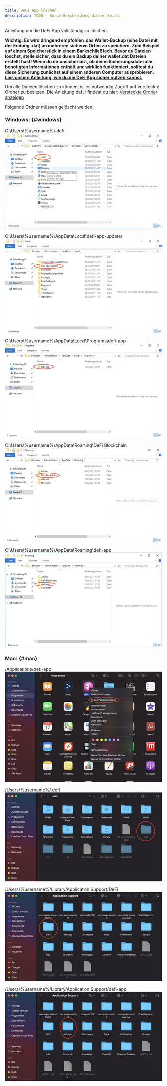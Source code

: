 ```yaml
---
title: DeFi App löschen
description: TODO - Kurze Beschreibung dieser Seite.
---
```


Anleitung um die DeFi App vollständig zu löschen.

**Wichtig: Es wird dringend empfohlen, das Wallet-Backup (eine Datei mit der Endung .dat) an mehreren sicheren Orten zu speichern. Zum Beispiel auf einem Speicherstick in einem Bankschließfach. Bevor du Dateien löschst, stelle sicher, dass du ein Backup deiner wallet.dat Dateien erstellt hast! Wenn du dir unsicher bist, ob deine Sicherungsdatei alle benötigten Informationen enthält und wirklich funktioniert, solltest du diese Sicherung zunächst auf einem anderen Computer ausprobieren. [Lies unsere Anleitung, wie du die DeFi App sicher nutzen kannst.](./Suggestion_for_using_the_DeFi_app.md)**

Um alle Dateien löschen zu können, ist es notwendig Zugriff auf versteckte Ordner zu besitzen. Die Anleitung dafür findest du hier: [Versteckte Ordner anzeigen](./Show_hidden_folders.md)

Folgende Ordner müssen gelöscht werden:

### Windows: {#windows}

C:\Users\\%username%\\.defi
![](./media/deletedefiapp_DE_01.png)

C:\Users\\%username%\AppData\Local\defi-app-updater
![](./media/deletedefiapp_DE_02.png)

C:\Users\\%username%\AppData\Local\Programs\defi-app
![](./media/deletedefiapp_DE_03.png)

C:\Users\\%username%\AppData\Roaming\DeFi Blockchain
![](./media/deletedefiapp_DE_04.png)

C:\Users\\%username%\AppData\Roaming\defi-app
![](./media/deletedefiapp_DE_05.png)

### Mac: {#mac}

/Applications/defi-app
![/Applications/defi-app](./media/deletedefiapp_DE_06.png)

/Users/%username%/.defi
![/Users/%username%/.defi](./media/deletedefiapp_DE_07.png)

/Users/%username%/Library/Application Support/DeFi
![/Users/%username%/Library/Application Support/DeFi](./media/deletedefiapp_DE_08.png)

/Users/%username%/Library/Application Support/defi-app
![/Users/%username%/Library/Application Support/defi-app](./media/deletedefiapp_DE_09.png)
